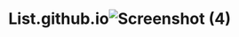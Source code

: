 # List.github.io![Screenshot (4)](https://user-images.githubusercontent.com/121686735/220539955-b44ea9d0-20bc-4557-8a47-1c7504e44a5d.png)
